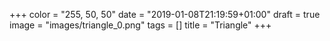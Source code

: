 +++
color = "255, 50, 50"
date = "2019-01-08T21:19:59+01:00"
draft = true
image = "images/triangle_0.png"
tags = []
title = "Triangle"
+++

